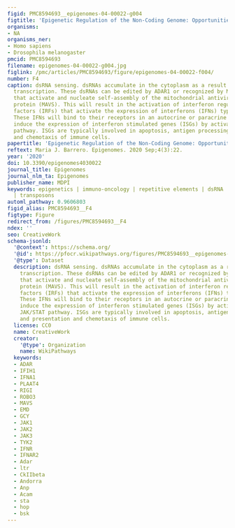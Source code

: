 ```yaml
---
figid: PMC8594693__epigenomes-04-00022-g004
figtitle: 'Epigenetic Regulation of the Non-Coding Genome: Opportunities for Immuno-Oncology'
organisms:
- NA
organisms_ner:
- Homo sapiens
- Drosophila melanogaster
pmcid: PMC8594693
filename: epigenomes-04-00022-g004.jpg
figlink: /pmc/articles/PMC8594693/figure/epigenomes-04-00022-f004/
number: F4
caption: dsRNA sensing. dsRNAs accumulate in the cytoplasm as a result of retrotransposon
  transcription. These dsRNAs can be edited by ADAR1 or recognized by MDA5 and RIG-1
  that activate and nucleate self-assembly of the mitochondrial antiviral-signaling
  protein (MAVS). This will result in the activation of interferon regulatory transcription
  factors (IRFs) that activate the expression of interferons (IFNs) type I and III.
  These IFNs will bind to their receptors in an autocrine or paracrine fashion and
  induce the expression of interferon stimulated genes (ISGs) by activating the JAK/STAT
  pathway. ISGs are typically involved in apoptosis, antigen processing, and presentation
  and chemotaxis of immune cells.
papertitle: 'Epigenetic Regulation of the Non-Coding Genome: Opportunities for Immuno-Oncology.'
reftext: Maria J. Barrero. Epigenomes. 2020 Sep;4(3):22.
year: '2020'
doi: 10.3390/epigenomes4030022
journal_title: Epigenomes
journal_nlm_ta: Epigenomes
publisher_name: MDPI
keywords: epigenetics | immuno-oncology | repetitive elements | dsRNA | cancer | immunotherapy
  | transposons
automl_pathway: 0.9606803
figid_alias: PMC8594693__F4
figtype: Figure
redirect_from: /figures/PMC8594693__F4
ndex: ''
seo: CreativeWork
schema-jsonld:
  '@context': https://schema.org/
  '@id': https://pfocr.wikipathways.org/figures/PMC8594693__epigenomes-04-00022-g004.html
  '@type': Dataset
  description: dsRNA sensing. dsRNAs accumulate in the cytoplasm as a result of retrotransposon
    transcription. These dsRNAs can be edited by ADAR1 or recognized by MDA5 and RIG-1
    that activate and nucleate self-assembly of the mitochondrial antiviral-signaling
    protein (MAVS). This will result in the activation of interferon regulatory transcription
    factors (IRFs) that activate the expression of interferons (IFNs) type I and III.
    These IFNs will bind to their receptors in an autocrine or paracrine fashion and
    induce the expression of interferon stimulated genes (ISGs) by activating the
    JAK/STAT pathway. ISGs are typically involved in apoptosis, antigen processing,
    and presentation and chemotaxis of immune cells.
  license: CC0
  name: CreativeWork
  creator:
    '@type': Organization
    name: WikiPathways
  keywords:
  - ADAR
  - IFIH1
  - IFNA1
  - PLAAT4
  - RIGI
  - ROBO3
  - MAVS
  - EMD
  - GCY
  - JAK1
  - JAK2
  - JAK3
  - TYK2
  - IFNR
  - IFNAR2
  - Adar
  - ltr
  - CkIIbeta
  - Andorra
  - Anp
  - Acam
  - sta
  - hop
  - bsk
---
```

